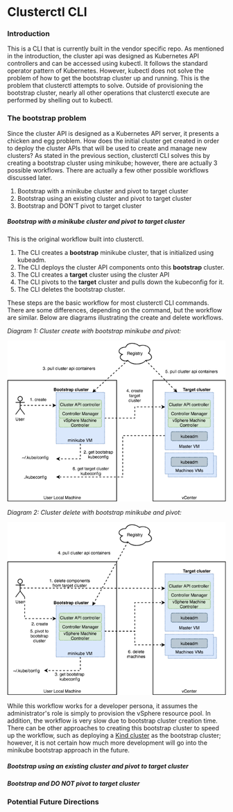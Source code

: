 # Clusterctl CLI

### Introduction
This is a CLI that is currently built in the vendor specific repo.  As mentioned in the introduction, the cluster api was designed as Kubernetes API controllers and can be accessed using kubectl.  It follows the standard operator pattern of Kubernetes.  However, kubectl does not solve the problem of how to get the bootstrap cluster up and running.  This is the problem that clusterctl attempts to solve.  Outside of provisioning the bootstrap cluster, nearly all other operations that clusterctl execute are performed by shelling out to kubectl.


### The bootstrap problem

Since the cluster API is designed as a Kubernetes API server, it presents a chicken and egg problem.  How does the initial cluster get created in order to deploy the cluster APIs that will be used to create and manage new clusters?  As stated in the previous section, clusterctl CLI solves this by creating a bootstrap cluster using minikube; however, there are actually 3 possible workflows.  There are actually a few other possible workflows discussed later.

1. Bootstrap with a minikube cluster and pivot to target cluster
2. Bootstrap using an existing cluster and pivot to target cluster
3. Bootstrap and DON'T pivot to target cluster

##### Bootstrap with a minikube cluster and pivot to target cluster

This is the original workflow built into clusterctl.

1. The CLI creates a **bootstrap** minikube cluster, that is initialized using kubeadm.
2. The CLI deploys the cluster API components onto this **bootstrap** cluster.
3. The CLI creates a **target** cluster using the cluster API
4. The CLI pivots to the **target** cluster and pulls down the kubeconfig for it.
5. The CLI deletes the bootstrap cluster.

These steps are the basic workflow for most clusterctl CLI commands.  There are some differences, depending on the command, but the workflow are similar.  Below are diagrams illustrating the create and delete workflows.

*Diagram 1: Cluster create with bootstrap minikube and pivot:*

![Cluster Create with CLI](images/cluster_create_with_cli.png)

*Diagram 2: Cluster delete with bootstrap minikube and pivot:*

![Cluster Delete with CLI](images/cluster_delete_with_cli.png)

While this workflow works for a developer persona, it assumes the administrator's role is simply to provision the vSphere resource pool.  In addition, the workflow is very slow due to bootstrap cluster creation time.  There can be other approaches to creating this bootstrap cluster to speed up the workflow, such as deploying a [Kind cluster](https://github.com/kubernetes-sigs/kind) as the bootstrap cluster; however, it is not certain how much more development will go into the minikube bootstrap approach in the future.

##### Bootstrap using an existing cluster and pivot to target cluster



##### Bootstrap and DO NOT pivot to target cluster


### Potential Future Directions

